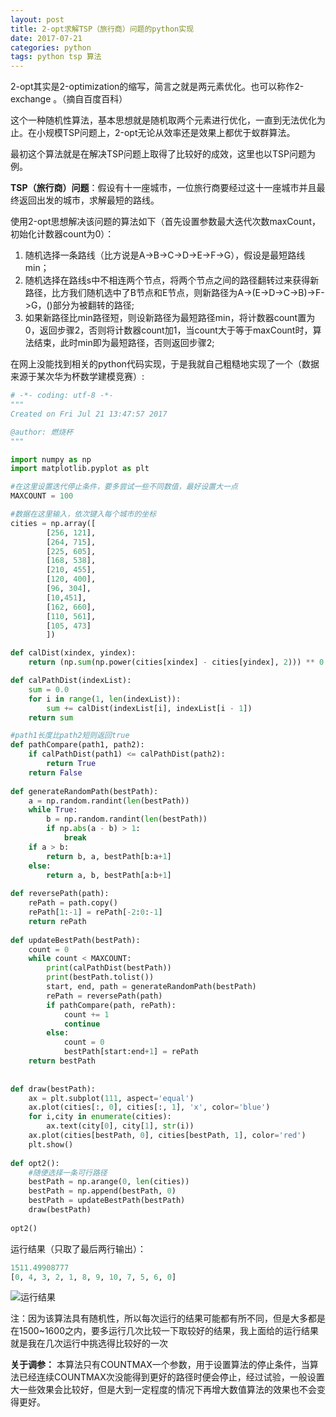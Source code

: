 ```yaml
---
layout: post
title: 2-opt求解TSP（旅行商）问题的python实现
date: 2017-07-21
categories: python
tags: python tsp 算法
---
```


2-opt其实是2-optimization的缩写，简言之就是两元素优化。也可以称作2-exchange 。（摘自百度百科）

这个一种随机性算法，基本思想就是随机取两个元素进行优化，一直到无法优化为止。在小规模TSP问题上，2-opt无论从效率还是效果上都优于蚁群算法。

最初这个算法就是在解决TSP问题上取得了比较好的成效，这里也以TSP问题为例。

**TSP（旅行商）问题**：假设有十一座城市，一位旅行商要经过这十一座城市并且最终返回出发的城市，求解最短的路线。

使用2-opt思想解决该问题的算法如下（首先设置参数最大迭代次数maxCount，初始化计数器count为0）：
 

 1. 随机选择一条路线（比方说是A->B->C->D->E->F->G），假设是最短路线min；
 2. 随机选择在路线s中不相连两个节点，将两个节点之间的路径翻转过来获得新路径，比方我们随机选中了B节点和E节点，则新路径为A->(E->D->C->B)->F->G，()部分为被翻转的路径;
 3. 如果新路径比min路径短，则设新路径为最短路径min，将计数器count置为0，返回步骤2，否则将计数器count加1，当count大于等于maxCount时，算法结束，此时min即为最短路径，否则返回步骤2;
 
 在网上没能找到相关的python代码实现，于是我就自己粗糙地实现了一个（数据来源于某次华为杯数学建模竞赛）:
 
```python
# -*- coding: utf-8 -*-
"""
Created on Fri Jul 21 13:47:57 2017

@author: 燃烧杯
"""

import numpy as np
import matplotlib.pyplot as plt

#在这里设置迭代停止条件，要多尝试一些不同数值，最好设置大一点
MAXCOUNT = 100

#数据在这里输入，依次键入每个城市的坐标
cities = np.array([
        [256, 121], 
        [264, 715], 
        [225, 605],
        [168, 538],
        [210, 455],
        [120, 400],
        [96, 304],
        [10,451],
        [162, 660],
        [110, 561],
        [105, 473]
        ])

def calDist(xindex, yindex):
    return (np.sum(np.power(cities[xindex] - cities[yindex], 2))) ** 0.5

def calPathDist(indexList):
    sum = 0.0
    for i in range(1, len(indexList)):
        sum += calDist(indexList[i], indexList[i - 1])
    return sum    

#path1长度比path2短则返回true
def pathCompare(path1, path2):
    if calPathDist(path1) <= calPathDist(path2):
        return True
    return False
    
def generateRandomPath(bestPath):
    a = np.random.randint(len(bestPath))
    while True:
        b = np.random.randint(len(bestPath))
        if np.abs(a - b) > 1:
            break
    if a > b:
        return b, a, bestPath[b:a+1]
    else:
        return a, b, bestPath[a:b+1]
    
def reversePath(path):
    rePath = path.copy()
    rePath[1:-1] = rePath[-2:0:-1]
    return rePath
    
def updateBestPath(bestPath):
    count = 0
    while count < MAXCOUNT:
        print(calPathDist(bestPath))
        print(bestPath.tolist())
        start, end, path = generateRandomPath(bestPath)
        rePath = reversePath(path)
        if pathCompare(path, rePath):
            count += 1
            continue
        else:
            count = 0
            bestPath[start:end+1] = rePath
    return bestPath
    
    
def draw(bestPath):
    ax = plt.subplot(111, aspect='equal')
    ax.plot(cities[:, 0], cities[:, 1], 'x', color='blue')
    for i,city in enumerate(cities):
        ax.text(city[0], city[1], str(i))
    ax.plot(cities[bestPath, 0], cities[bestPath, 1], color='red')
    plt.show()
    
def opt2():
    #随便选择一条可行路径
    bestPath = np.arange(0, len(cities))
    bestPath = np.append(bestPath, 0)
    bestPath = updateBestPath(bestPath)
    draw(bestPath)
    
opt2()

```
运行结果（只取了最后两行输出）：
```python
1511.49908777
[0, 4, 3, 2, 1, 8, 9, 10, 7, 5, 6, 0]
```
![运行结果](http://ou427u8j5.bkt.clouddn.com/2-opt%E8%BF%90%E8%A1%8C%E7%BB%93%E6%9E%9C.png)

注：因为该算法具有随机性，所以每次运行的结果可能都有所不同，但是大多都是在1500~1600之内，要多运行几次比较一下取较好的结果，我上面给的运行结果就是我在几次运行中挑选得比较好的一次

**关于调参：**
本算法只有COUNTMAX一个参数，用于设置算法的停止条件，当算法已经连续COUNTMAX次没能得到更好的路径时便会停止，经过试验，一般设置大一些效果会比较好，但是大到一定程度的情况下再增大数值算法的效果也不会变得更好。



 